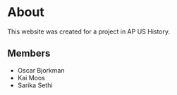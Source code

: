 # About

This website was created for a project in AP US History. 

## Members

* Oscar Bjorkman
* Kai Moos
* Sarika Sethi


